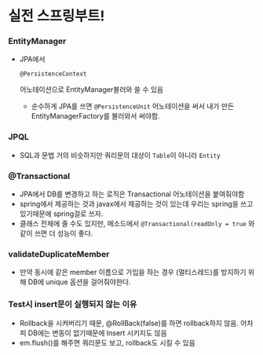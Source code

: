 # 실전 스프링부트!



### EntityManager

- JPA에서 

  ```
  @PersistenceContext
  ```

   어노테이션으로 EntityManager불러와 쓸 수 있음

  - 순수하게 JPA를 쓰면 `@PersistenceUnit` 어노테이션을 써서 내가 만든 EntityManagerFactory를 불러와서 써야함.

### JPQL

- SQL과 문법 거의 비슷하지만 쿼리문의 대상이 `Table`이 아니라 `Entity`

### @Transactional

- JPA에서 DB를 변경하고 하는 로직은 Transactional 어노테이션을 붙여줘야함
- spring에서 제공하는 것과 javax에서 제공하는 것이 있는데 우리는 spring을 쓰고 있기때문에 spring걸로 쓰자.
- 클래스 전체에 줄 수도 있지만, 메소드에서 `@Transactional(readOnly = true` 와 같이 쓰면 더 성능이 좋다.

### validateDuplicateMember

- 만약 동시에 같은 member 이름으로 가입을 하는 경우 (멀티스레드)를 방지하기 위해 DB에 unique 옵션을 걸어줘야한다.

### Test시 insert문이 실행되지 않는 이유

- Rollback을 시켜버리기 때문, @RollBack(false)를 하면 rollback하지 않음. 어차피 DB에는 변동이 없기때문에 Insert 시키지도 않음
- em.flush()를 해주면 쿼리문도 보고, rollback도 시킬 수 있음